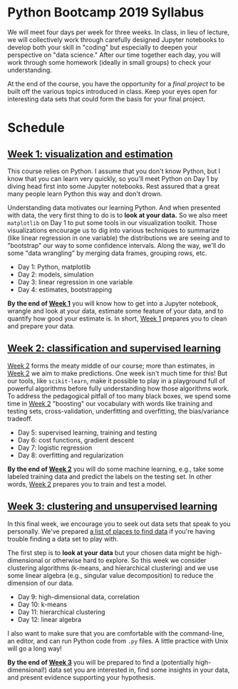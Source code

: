 # Python Bootcamp 2019 Syllabus

We will meet four days per week for three weeks.  In class, in lieu of
lecture, we will collectively work through carefully designed Jupyter
notebooks to develop both your skill in "coding" but especially to
deepen your perspective on "data science."  After our time together
each day, you will work through some homework (ideally in small
groups) to check your understanding.

At the end of the course, you have the opportunity for a *final
project* to be built off the various topics introduced in class.  Keep
your eyes open for interesting data sets that could form the basis for
your final project.

# Schedule

## [Week 1: visualization and estimation](week1/README.md)

This course relies on Python.  I assume that you don't know Python,
but I know that you can learn very quickly, so you'll meet Python on
Day 1 by diving head first into some Jupyter notebooks.  Rest assured
that a great many people learn Python this way and don't drown.

Understanding data motivates our learning Python.  And when presented
with data, the very first thing to do is to **look at your data.** So
we also meet `matplotlib` on Day 1 to put some tools in our
visualization toolkit.  Those visualizations encourage us to dig into
various techniques to summarize (like linear regression in one
variable) the distributions we are seeing and to "bootstrap" our way
to some confidence intervals.  Along the way, we'll do some "data
wrangling" by merging data frames, grouping rows, etc.

- Day 1: Python, matplotlib
- Day 2: models, simulation
- Day 3: linear regression in one variable
- Day 4: estimates, bootstrapping

**By the end of [Week 1](week1/README.md)** you will know how to get
into a Jupyter notebook, wrangle and look at your data, estimate some
feature of your data, and to quantify how good your estimate is.  In
short, [Week 1](week1/README.md) prepares you to clean and prepare
your data.

## [Week 2: classification and supervised learning](week2/README.md)

[Week 2](week2/README.md) forms the meaty middle of our course; more
than estimates, in [Week 2](week2/README.md) we aim to make
predictions.  One week isn't much time for this!  But our tools, like
`scikit-learn`, make it possible to play in a playground full of
powerful algorithms before fully understanding how those algorithms
work.  To address the pedagogical pitfall of too many black boxes, we
spend some time in [Week 2](week2/README.md) "boosting" our vocabulary
with words like training and testing sets, cross-validation,
underfitting and overfitting, the bias/variance tradeoff.

- Day 5: supervised learning, training and testing
- Day 6: cost functions, gradient descent
- Day 7: logistic regression
- Day 8: overfitting and regularization

**By the end of [Week 2](week2/README.md)** you will do some machine
learning, e.g., take some labeled training data and predict the labels
on the testing set.  In other words, [Week 2](week2/README.md)
prepares you to train and test a model.

## [Week 3: clustering and unsupervised learning](week3/README.md)

In this final week, we encourage you to seek out data sets that speak
to you personally.  We've prepared [a list of places to find
data](DATA.md) if you're having trouble finding a data set to play
with.

The first step is to **look at your data** but your chosen data might
be high-dimensional or otherwise hard to explore.  So this week we
consider clustering algorithms (k-means, and hierarchical clustering)
and we use some linear algebra (e.g., singular value decomposition) to
reduce the dimension of our data.

- Day 9: high-dimensional data, correlation
- Day 10: k-means
- Day 11: hierarchical clustering
- Day 12: linear algebra

I also want to make sure that you are comfortable with the
command-line, an editor, and can run Python code from `.py` files.  A
little practice with Unix will go a long way!

**By the end of [Week 3](week3/README.md)** you will be prepared to
find a (potentially high-dimensional!) data set you are interested in,
find some insights in your data, and present evidence supporting your
hypothesis.
